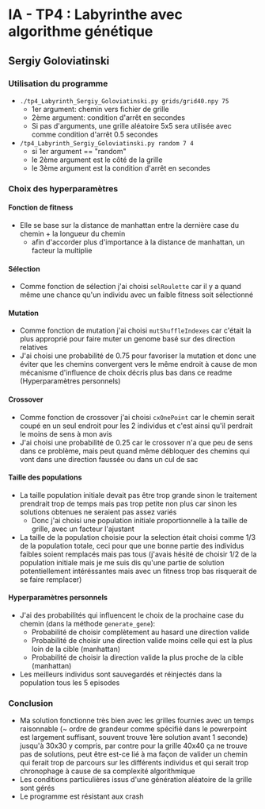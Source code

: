 # IA - TP4 : Labyrinthe avec algorithme génétique
## Sergiy Goloviatinski
### Utilisation du programme
- `./tp4_Labyrinth_Sergiy_Goloviatinski.py grids/grid40.npy 75`
    - 1er argument: chemin vers fichier de grille
    - 2ème argument: condition d'arrêt en secondes
    - Si pas d'arguments, une grille aléatoire 5x5 sera utilisée avec comme condition d'arrêt 0.5 secondes
- `/tp4_Labyrinth_Sergiy_Goloviatinski.py random 7 4`
    - si 1er argument == "random"
    - le 2ème argument est le côté de la grille
    - le 3ème argument est la condition d'arrêt en secondes
### Choix des hyperparamètres
#### Fonction de fitness
- Elle se base sur la distance de manhattan entre la dernière case du chemin + la longueur du chemin
    - afin d'accorder plus d'importance à la distance de manhattan, un facteur la multiplie
#### Sélection
- Comme fonction de sélection j'ai choisi `selRoulette` car il y a quand même une chance qu'un individu avec un faible fitness soit sélectionné
#### Mutation
- Comme fonction de mutation j'ai choisi `mutShuffleIndexes` car c'était la plus approprié pour faire muter un genome basé sur des direction relatives
- J'ai choisi une probabilité de 0.75 pour favoriser la mutation et donc une éviter que les chemins convergent vers le même endroit à cause de mon mécanisme d'influence de choix décris plus bas dans ce readme (Hyperparamètres personnels)
#### Crossover
- Comme fonction de crossover j'ai choisi `cxOnePoint` car le chemin serait coupé en un seul endroit pour les 2 individus et c'est ainsi qu'il perdrait le moins de sens à mon avis
- J'ai choisi une probabilité de 0.25 car le crossover n'a que peu de sens dans ce problème, mais peut quand même débloquer des chemins qui vont dans une direction faussée ou dans un cul de sac
#### Taille des populations
- La taille population initiale devait pas être trop grande sinon le traitement prendrait trop de temps mais pas trop petite non plus car sinon les solutions obtenues ne seraient pas assez variés
    - Donc j'ai choisi une population initiale proportionnelle à la taille de grille, avec un facteur l'ajustant
- La taille de la population choisie pour la selection était choisi comme 1/3 de la population totale, ceci pour que une bonne partie des individus faibles soient remplacés mais pas tous (j'avais hésité de choisir 1/2 de la population initiale mais je me suis dis qu'une partie de solution potentiellement intéréssantes mais avec un fitness trop bas risquerait de se faire remplacer)
#### Hyperparamètres personnels
- J'ai des probabilités qui influencent le choix de la prochaine case du chemin (dans la méthode `generate_gene`):
    - Probabilité de choisir complètement au hasard une direction valide
    - Probabilité de choisir une direction valide moins celle qui est la plus loin de la cible (manhattan)
    - Probabilité de choisir la direction valide la plus proche de la cible (manhattan)
- Les meilleurs individus sont sauvegardés et réinjectés dans la population tous les 5 episodes

### Conclusion
- Ma solution fonctionne très bien avec les grilles fournies avec un temps raisonnable (~ ordre de grandeur comme spécifié dans le powerpoint est largement suffisant, souvent trouve 1ère solution avant 1 seconde) jusqu'à 30x30 y compris, par contre pour la grille 40x40 ça ne trouve pas de solutions, peut être est-ce lié à ma façon de valider un chemin qui ferait trop de parcours sur les différents individus et qui serait trop chronophage à cause de sa complexité algorithmique
- Les conditions particulières issus d'une génération aléatoire de la grille sont gérés
- Le programme est résistant aux crash